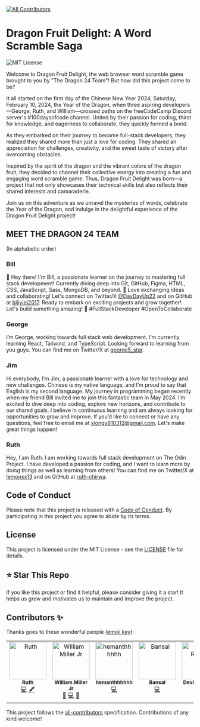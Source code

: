 
<!-- ALL-CONTRIBUTORS-BADGE:START - Do not remove or modify this section -->
[![All Contributors](https://img.shields.io/badge/all_contributors-7-orange.svg?style=flat-square)](#contributors-)
<!-- ALL-CONTRIBUTORS-BADGE:END -->
# Dragon Fruit Delight: A Word Scramble Saga
 
![MIT License](https://img.shields.io/badge/License-MIT-green.svg)


Welcome to Dragon Fruit Delight, the web browser word scramble game brought to you by "The Dragon 24 Team"! But how did this project come to be?

It all started on the first day of the Chinese New Year 2024, Saturday, February 10, 2024, the Year of the Dragon, when three aspiring developers—George, Ruth, and William—crossed paths on the freeCodeCamp Discord server's #100daysofcode channel. United by their passion for coding, thirst for knowledge, and eagerness to collaborate, they quickly formed a bond.

As they embarked on their journey to become full-stack developers, they realized they shared more than just a love for coding. They shared an appreciation for challenges, creativity, and the sweet taste of victory after overcoming obstacles.

Inspired by the spirit of the dragon and the vibrant colors of the dragon fruit, they decided to channel their collective energy into creating a fun and engaging word scramble game. Thus, Dragon Fruit Delight was born—a project that not only showcases their technical skills but also reflects their shared interests and camaraderie.

Join us on this adventure as we unravel the mysteries of words, celebrate the Year of the Dragon, and indulge in the delightful experience of the Dragon Fruit Delight project!

## MEET THE DRAGON 24 TEAM
(In alphabetic order)

### Bill
👋 Hey there! I'm Bill, a passionate learner on the journey to mastering full stack development! Currently diving deep into Git, GitHub, Figma, HTML, CSS, JavaScript, Sass, MongoDB, and beyond. 🚀 Love exchanging ideas and collaborating! Let's connect on Twitter/X [@DayDayUp22](https://twitter.com/DayDayUp22) and on GitHub at [bijiyiqi2017](https://github.com/bijiyiqi2017). Ready to embark on exciting projects and grow together! Let's build something amazing! 🌟 #FullStackDeveloper #OpenToCollaborate

### George
I’m George, working towards full stack web development. I’m currently learning React, Tailwind, and TypeScript. Looking forward to learning from you guys. You can find me on Twitter/X at [george5_star](https://twitter.com/george5_star).

### Jim
Hi everybody, I’m Jim, a passionate learner with a love for technology and new challenges. Chinese is my native language, and I’m proud to say that English is my second language. My journey in programming began recently when my friend Bill invited me to join this fantastic team in May 2024. I’m excited to dive deep into coding, explore new horizons, and contribute to our shared goals. I believe in continuous learning and am always looking for opportunities to grow and improve. If you’d like to connect or have any questions, feel free to email me at xiongy810312@gmail.com. Let's make great things happen!

### Ruth
Hey, I am Ruth. I am working towards full stack development on The Odin Project. I have developed a passion for coding, and I want to learn more by doing things as well as learning from others! You can find me on Twitter/X at [lemonxx13](https://twitter.com/lemonxx13) and on GitHub at [ruth-chirwa](https://github.com/ruth-chirwa).

## Code of Conduct

Please note that this project is released with a [Code of Conduct](./CODE_OF_CONDUCT.md). By participating in this project you agree to abide by its terms.


## License

This project is licensed under the MIT License - see the [LICENSE](./LICENSE) file for details.


## ⭐ Star This Repo
If you like this project or find it helpful, please consider giving it a star! It helps us grow and motivates us to maintain and improve the project.


## Contributors ✨

Thanks goes to these wonderful people ([emoji key](https://allcontributors.org/docs/en/emoji-key)):

<!-- ALL-CONTRIBUTORS-LIST:START - Do not remove or modify this section -->
<!-- prettier-ignore-start -->
<!-- markdownlint-disable -->
<table>
  <tbody>
    <tr>
      <td align="center" valign="top" width="14.28%"><a href="https://github.com/ruth-chirwa"><img src="https://avatars.githubusercontent.com/u/129673094?v=4?s=100" width="100px;" alt="Ruth"/><br /><sub><b>Ruth</b></sub></a><br /><a href="https://github.com/bijiyiqi2017/dragon24/commits?author=ruth-chirwa" title="Code">💻</a> <a href="#content-ruth-chirwa" title="Content">🖋</a></td>
      <td align="center" valign="top" width="14.28%"><a href="https://github.com/bijiyiqi2017"><img src="https://avatars.githubusercontent.com/u/26510999?v=4?s=100" width="100px;" alt="William Miller Jr"/><br /><sub><b>William Miller Jr</b></sub></a><br /><a href="https://github.com/bijiyiqi2017/dragon24/commits?author=bijiyiqi2017" title="Documentation">📖</a> <a href="https://github.com/bijiyiqi2017/dragon24/commits?author=bijiyiqi2017" title="Code">💻</a> <a href="https://github.com/bijiyiqi2017/dragon24/issues?q=author%3Abijiyiqi2017" title="Bug reports">🐛</a></td>
      <td align="center" valign="top" width="14.28%"><a href="https://github.com/hemanthhhhhh"><img src="https://avatars.githubusercontent.com/u/98905333?v=4?s=100" width="100px;" alt="hemanthhhhhh"/><br /><sub><b>hemanthhhhhh</b></sub></a><br /><a href="https://github.com/bijiyiqi2017/dragon24/commits?author=hemanthhhhhh" title="Code">💻</a></td>
      <td align="center" valign="top" width="14.28%"><a href="https://github.com/Abhinav-Bansal751"><img src="https://avatars.githubusercontent.com/u/118830821?v=4?s=100" width="100px;" alt="Bansal"/><br /><sub><b>Bansal</b></sub></a><br /><a href="https://github.com/bijiyiqi2017/dragon24/commits?author=Abhinav-Bansal751" title="Code">💻</a></td>
      <td align="center" valign="top" width="14.28%"><a href="https://github.com/Devika-Rudagi"><img src="https://avatars.githubusercontent.com/u/22369957?v=4?s=100" width="100px;" alt="Devika Rudagi"/><br /><sub><b>Devika Rudagi</b></sub></a><br /><a href="https://github.com/bijiyiqi2017/dragon24/commits?author=Devika-Rudagi" title="Code">💻</a></td>
      <td align="center" valign="top" width="14.28%"><a href="https://github.com/abbasabro"><img src="https://avatars.githubusercontent.com/u/141827555?v=4?s=100" width="100px;" alt="abbasabro"/><br /><sub><b>abbasabro</b></sub></a><br /><a href="https://github.com/bijiyiqi2017/dragon24/commits?author=abbasabro" title="Documentation">📖</a></td>
      <td align="center" valign="top" width="14.28%"><a href="http://www.linkedin.com/in/rajfauzdar"><img src="https://avatars.githubusercontent.com/u/121241266?v=4?s=100" width="100px;" alt="Raj Fauzdar"/><br /><sub><b>Raj Fauzdar</b></sub></a><br /><a href="https://github.com/bijiyiqi2017/dragon24/commits?author=rajfauzdar" title="Code">💻</a></td>
    </tr>
  </tbody>
</table>

<!-- markdownlint-restore -->
<!-- prettier-ignore-end -->

<!-- ALL-CONTRIBUTORS-LIST:END -->

This project follows the [all-contributors](https://github.com/all-contributors/all-contributors) specification. Contributions of any kind welcome!